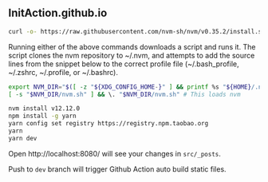 ## InitAction.github.io

```sh
curl -o- https://raw.githubusercontent.com/nvm-sh/nvm/v0.35.2/install.sh | bash
```

Running either of the above commands downloads a script and runs it. The script clones the nvm repository to ~/.nvm, and attempts to add the source lines from the snippet below to the correct profile file (~/.bash_profile, ~/.zshrc, ~/.profile, or ~/.bashrc).

```sh
export NVM_DIR="$([ -z "${XDG_CONFIG_HOME-}" ] && printf %s "${HOME}/.nvm" || printf %s "${XDG_CONFIG_HOME}/nvm")"
[ -s "$NVM_DIR/nvm.sh" ] && \. "$NVM_DIR/nvm.sh" # This loads nvm
```

```sh
nvm install v12.12.0
npm install -g yarn
yarn config set registry https://registry.npm.taobao.org
yarn
yarn dev
```

Open http://localhost:8080/ will see your changes in `src/_posts`.

Push to `dev` branch will trigger Github Action auto build static files.